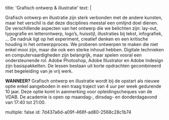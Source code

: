 title: 'Grafisch ontwerp & illustratie'
text: |
  <p>Grafisch ontwerp en illustratie zijn sterk verbonden
  met de andere kunsten, maar het verschil is dat
  deze disciplines meestal een omlijnd doel dienen.
  De verschillende aspecten van het ontwerp die we
  belichten zijn: lay-out, typografie en letterontwerp,
  logo’s, huisstijl, illustraties bij tekst, infografiek, ...
  De nadruk ligt op het experiment, creatief denken
  en een kritische houding in het ontwerpproces. We
  proberen ontwerpen te maken die niet enkel mooi zijn,
  maar die ook een sterke inhoud hebben.
  Digitale technieken en computervaardigheden zijn
  belangrijk, maar spelen vooral een ondersteunende
  rol. Adobe Photoshop, Adobe Illustrator en Adobe
  Indesign zijn basispakketten.
  De lessen bestaan uit korte opdrachten gecombineerd
  met begeleiding van je vrij werk.
  </p>
  <p><strong>WANNEER?</strong> Grafisch ontwerp en illustratie wordt
  bij de opstart als nieuwe optie enkel aangeboden in
  een traag traject van 4 uur per week gedurende 10
  jaar.
  Deze optie komt in aanmerking voor opleidingscheques van de VDAB.
  De academie is open op maandag-, dinsdag- en
  donderdagavond van 17:40 tot 21:00.
  </p>
multiple: false
id: 7d437a6d-a09f-466f-ad80-2568c28c1b74
